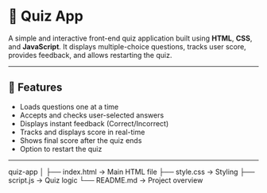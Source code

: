# 🎯 Quiz App

A simple and interactive front-end quiz application built using **HTML**, **CSS**, and **JavaScript**. It displays multiple-choice questions, tracks user score, provides feedback, and allows restarting the quiz.

---
## 🔧 Features

- Loads questions one at a time
- Accepts and checks user-selected answers
- Displays instant feedback (Correct/Incorrect)
- Tracks and displays score in real-time
- Shows final score after the quiz ends
- Option to restart the quiz

---
quiz-app
│
├── index.html       → Main HTML file
├── style.css        → Styling
├── script.js        → Quiz logic
└── README.md        → Project overview
